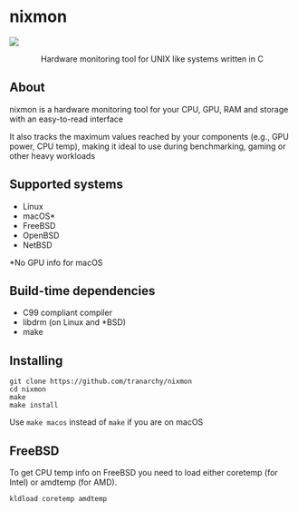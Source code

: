 # nixmon

<p>
  <img src="https://github.com/user-attachments/assets/7b7e3ae0-0cbd-4162-9596-13a88f1edc1d">
</p>
<p align="center">Hardware monitoring tool for UNIX like systems written in C</p>

## About

nixmon is a hardware monitoring tool for your CPU, GPU, RAM and storage with an easy-to-read interface

It also tracks the maximum values reached by your components (e.g., GPU power, CPU temp), making it ideal to use during benchmarking, gaming or other heavy workloads

## Supported systems
- Linux
- macOS*
- FreeBSD
- OpenBSD
- NetBSD

*No GPU info for macOS

## Build-time dependencies
- C99 compliant compiler
- libdrm (on Linux and *BSD)
- make

## Installing

```
git clone https://github.com/tranarchy/nixmon
cd nixmon
make
make install
```

Use `make macos` instead of `make` if you are on macOS

## FreeBSD

To get CPU temp info on FreeBSD you need to load either coretemp (for Intel) or amdtemp (for AMD).

```
kldload coretemp amdtemp
```

